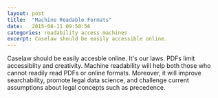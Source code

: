 ```yaml
---
layout: post
title:  "Machine Readable Formats"
date:   2015-08-11 09:50:56
categories: readability access machines
excerpt: Caselaw should be easily accessible online.
---
```


Caselaw should be easily accesble online. It's our laws. PDFs limit accessiblity and creativity. Machine readability will help both those who cannot readily read PDFs or online formats. Moreover, it will improve searchability, promote legal data science, and challenge current assumptions about legal concepts such as precedence.
